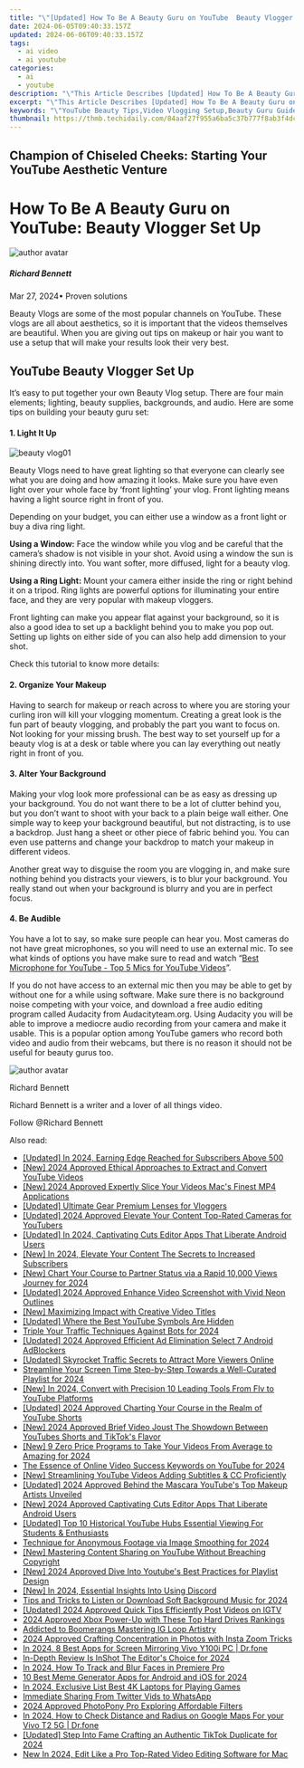 ```yaml
---
title: "\"[Updated] How To Be A Beauty Guru on YouTube  Beauty Vlogger Set Up\""
date: 2024-06-05T09:40:33.157Z
updated: 2024-06-06T09:40:33.157Z
tags:
  - ai video
  - ai youtube
categories:
  - ai
  - youtube
description: "\"This Article Describes [Updated] How To Be A Beauty Guru on YouTube: Beauty Vlogger Set Up\""
excerpt: "\"This Article Describes [Updated] How To Be A Beauty Guru on YouTube: Beauty Vlogger Set Up\""
keywords: "\"YouTube Beauty Tips,Video Vlogging Setup,Beauty Guru Guide,Vloggers' Set-Up,Beauty Influencers Start,Makeup Tutorial Basics,Beauty Content Creation\""
thumbnail: https://thmb.techidaily.com/84aaf27f955a6ba5c37b777f8ab3f4dc75b3cebc10a8c5dcc535bfa16bc60ba0.jpg
---
```


## Champion of Chiseled Cheeks: Starting Your YouTube Aesthetic Venture

# How To Be A Beauty Guru on YouTube: Beauty Vlogger Set Up

![author avatar](https://images.wondershare.com/filmora/article-images/richard-bennett.jpg)

##### Richard Bennett

 Mar 27, 2024• Proven solutions

Beauty Vlogs are some of the most popular channels on YouTube. These vlogs are all about aesthetics, so it is important that the videos themselves are beautiful. When you are giving out tips on makeup or hair you want to use a setup that will make your results look their very best.

## YouTube Beauty Vlogger Set Up

It’s easy to put together your own Beauty Vlog setup. There are four main elements; lighting, beauty supplies, backgrounds, and audio. Here are some tips on building your beauty guru set:

#### 1\. Light It Up

![beauty vlog01](https://images.wondershare.com/filmora/article-images/beauty-vlog01.JPG)

Beauty Vlogs need to have great lighting so that everyone can clearly see what you are doing and how amazing it looks. Make sure you have even light over your whole face by ‘front lighting’ your vlog. Front lighting means having a light source right in front of you.

Depending on your budget, you can either use a window as a front light or buy a diva ring light.

**Using a Window:**  Face the window while you vlog and be careful that the camera’s shadow is not visible in your shot. Avoid using a window the sun is shining directly into. You want softer, more diffused, light for a beauty vlog.

**Using a Ring Light:**  Mount your camera either inside the ring or right behind it on a tripod. Ring lights are powerful options for illuminating your entire face, and they are very popular with makeup vloggers.

Front lighting can make you appear flat against your background, so it is also a good idea to set up a backlight behind you to make you pop out. Setting up lights on either side of you can also help add dimension to your shot.

Check this tutorial to know more details:

#### 2\. Organize Your Makeup

Having to search for makeup or reach across to where you are storing your curling iron will kill your vlogging momentum. Creating a great look is the fun part of beauty vlogging, and probably the part you want to focus on. Not looking for your missing brush. The best way to set yourself up for a beauty vlog is at a desk or table where you can lay everything out neatly right in front of you.

#### 3\. Alter Your Background

Making your vlog look more professional can be as easy as dressing up your background. You do not want there to be a lot of clutter behind you, but you don’t want to shoot with your back to a plain beige wall either. One simple way to keep your background beautiful, but not distracting, is to use a backdrop. Just hang a sheet or other piece of fabric behind you. You can even use patterns and change your backdrop to match your makeup in different videos.

Another great way to disguise the room you are vlogging in, and make sure nothing behind you distracts your viewers, is to blur your background. You really stand out when your background is blurry and you are in perfect focus.

#### 4\. Be Audible

You have a lot to say, so make sure people can hear you. Most cameras do not have great microphones, so you will need to use an external mic. To see what kinds of options you have make sure to read and watch “[Best Microphone for YouTube - Top 5 Mics for YouTube Videos](https://tools.techidaily.com/wondershare/filmora/download/)”.

If you do not have access to an external mic then you may be able to get by without one for a while using software. Make sure there is no background noise competing with your voice, and download a free audio editing program called Audacity from Audacityteam.org. Using Audacity you will be able to improve a mediocre audio recording from your camera and make it usable. This is a popular option among YouTube gamers who record both video and audio from their webcams, but there is no reason it should not be useful for beauty gurus too.

![author avatar](https://images.wondershare.com/filmora/article-images/richard-bennett.jpg)

Richard Bennett

Richard Bennett is a writer and a lover of all things video.

Follow @Richard Bennett

<span class="atpl-alsoreadstyle">Also read:</span>
<div><ul>
<li><a href="https://facebook-video-footage.techidaily.com/updated-in-2024-earning-edge-reached-for-subscribers-above-500/"><u>[Updated] In 2024, Earning Edge Reached for Subscribers Above 500</u></a></li>
<li><a href="https://facebook-video-footage.techidaily.com/new-2024-approved-ethical-approaches-to-extract-and-convert-youtube-videos/"><u>[New] 2024 Approved  Ethical Approaches to Extract and Convert YouTube Videos</u></a></li>
<li><a href="https://facebook-video-footage.techidaily.com/new-2024-approved-expertly-slice-your-videos-macs-finest-mp4-applications/"><u>[New] 2024 Approved  Expertly Slice Your Videos  Mac's Finest MP4 Applications</u></a></li>
<li><a href="https://facebook-video-footage.techidaily.com/updated-ultimate-gear-premium-lenses-for-vloggers/"><u>[Updated] Ultimate Gear  Premium Lenses for Vloggers</u></a></li>
<li><a href="https://facebook-video-footage.techidaily.com/updated-2024-approved-elevate-your-content-top-rated-cameras-for-youtubers/"><u>[Updated] 2024 Approved  Elevate Your Content  Top-Rated Cameras for YouTubers</u></a></li>
<li><a href="https://facebook-video-footage.techidaily.com/updated-in-2024-captivating-cuts-editor-apps-that-liberate-android-users/"><u>[Updated] In 2024, Captivating Cuts  Editor Apps That Liberate Android Users</u></a></li>
<li><a href="https://facebook-video-footage.techidaily.com/new-in-2024-elevate-your-content-the-secrets-to-increased-subscribers/"><u>[New] In 2024, Elevate Your Content  The Secrets to Increased Subscribers</u></a></li>
<li><a href="https://facebook-video-footage.techidaily.com/new-chart-your-course-to-partner-status-via-a-rapid-10000-views-journey-for-2024/"><u>[New] Chart Your Course to Partner Status via a Rapid 10,000 Views Journey for 2024</u></a></li>
<li><a href="https://facebook-video-footage.techidaily.com/updated-2024-approved-enhance-video-screenshot-with-vivid-neon-outlines/"><u>[Updated] 2024 Approved  Enhance Video Screenshot with Vivid Neon Outlines</u></a></li>
<li><a href="https://facebook-video-footage.techidaily.com/new-maximizing-impact-with-creative-video-titles/"><u>[New] Maximizing Impact with Creative Video Titles</u></a></li>
<li><a href="https://facebook-video-footage.techidaily.com/updated-where-the-best-youtube-symbols-are-hidden/"><u>[Updated] Where the Best YouTube Symbols Are Hidden</u></a></li>
<li><a href="https://facebook-video-footage.techidaily.com/triple-your-traffic-techniques-against-bots-for-2024/"><u>Triple Your Traffic  Techniques Against Bots for 2024</u></a></li>
<li><a href="https://facebook-video-footage.techidaily.com/updated-2024-approved-efficient-ad-elimination-select-7-android-adblockers/"><u>[Updated] 2024 Approved  Efficient Ad Elimination  Select 7 Android AdBlockers</u></a></li>
<li><a href="https://facebook-video-footage.techidaily.com/updated-skyrocket-traffic-secrets-to-attract-more-viewers-online/"><u>[Updated] Skyrocket Traffic  Secrets to Attract More Viewers Online</u></a></li>
<li><a href="https://facebook-video-footage.techidaily.com/streamline-your-screen-time-step-by-step-towards-a-well-curated-playlist-for-2024/"><u>Streamline Your Screen Time  Step-by-Step Towards a Well-Curated Playlist for 2024</u></a></li>
<li><a href="https://facebook-video-footage.techidaily.com/new-in-2024-convert-with-precision-10-leading-tools-from-flv-to-youtube-platforms/"><u>[New] In 2024, Convert with Precision  10 Leading Tools From Flv to YouTube Platforms</u></a></li>
<li><a href="https://facebook-video-footage.techidaily.com/updated-2024-approved-charting-your-course-in-the-realm-of-youtube-shorts/"><u>[Updated] 2024 Approved  Charting Your Course in the Realm of YouTube Shorts</u></a></li>
<li><a href="https://facebook-video-footage.techidaily.com/new-2024-approved-brief-video-joust-the-showdown-between-youtubes-shorts-and-tiktoks-flavor/"><u>[New] 2024 Approved  Brief Video Joust  The Showdown Between YouTubes Shorts and TikTok's Flavor</u></a></li>
<li><a href="https://facebook-video-footage.techidaily.com/new-9-zero-price-programs-to-take-your-videos-from-average-to-amazing-for-2024/"><u>[New] 9 Zero Price Programs to Take Your Videos From Average to Amazing for 2024</u></a></li>
<li><a href="https://facebook-video-footage.techidaily.com/the-essence-of-online-video-success-keywords-on-youtube-for-2024/"><u>The Essence of Online Video Success  Keywords on YouTube for 2024</u></a></li>
<li><a href="https://facebook-video-footage.techidaily.com/new-streamlining-youtube-videos-adding-subtitles-and-cc-proficiently/"><u>[New] Streamlining YouTube Videos  Adding Subtitles & CC Proficiently</u></a></li>
<li><a href="https://facebook-video-footage.techidaily.com/updated-2024-approved-behind-the-mascara-youtubes-top-makeup-artists-unveiled/"><u>[Updated] 2024 Approved  Behind the Mascara  YouTube's Top Makeup Artists Unveiled</u></a></li>
<li><a href="https://facebook-video-footage.techidaily.com/new-2024-approved-captivating-cuts-editor-apps-that-liberate-android-users/"><u>[New] 2024 Approved  Captivating Cuts  Editor Apps That Liberate Android Users</u></a></li>
<li><a href="https://facebook-video-footage.techidaily.com/updated-top-10-historical-youtube-hubs-essential-viewing-for-students-and-enthusiasts/"><u>[Updated] Top 10 Historical YouTube Hubs  Essential Viewing For Students & Enthusiasts</u></a></li>
<li><a href="https://facebook-video-footage.techidaily.com/technique-for-anonymous-footage-via-image-smoothing-for-2024/"><u>Technique for Anonymous Footage via Image Smoothing for 2024</u></a></li>
<li><a href="https://facebook-video-footage.techidaily.com/new-mastering-content-sharing-on-youtube-without-breaching-copyright/"><u>[New] Mastering Content Sharing on YouTube Without Breaching Copyright</u></a></li>
<li><a href="https://facebook-video-footage.techidaily.com/new-2024-approved-dive-into-youtubes-best-practices-for-playlist-design/"><u>[New] 2024 Approved  Dive Into Youtube's Best Practices for Playlist Design</u></a></li>
<li><a href="https://discord-videos.techidaily.com/new-in-2024-essential-insights-into-using-discord/"><u>[New] In 2024, Essential Insights Into Using Discord</u></a></li>
<li><a href="https://audio-editing.techidaily.com/tips-and-tricks-to-listen-or-download-soft-background-music-for-2024/"><u>Tips and Tricks to Listen or Download Soft Background Music for 2024</u></a></li>
<li><a href="https://instagram-video-files.techidaily.com/updated-2024-approved-quick-tips-efficiently-post-videos-on-igtv/"><u>[Updated] 2024 Approved  Quick Tips  Efficiently Post Videos on IGTV</u></a></li>
<li><a href="https://video-screen-grab.techidaily.com/2024-approved-xbox-power-up-with-these-top-hard-drives-rankings/"><u>2024 Approved  Xbox Power-Up with These Top Hard Drives Rankings</u></a></li>
<li><a href="https://instagram-videos.techidaily.com/addicted-to-boomerangs-mastering-ig-loop-artistry/"><u>Addicted to Boomerangs  Mastering IG Loop Artistry</u></a></li>
<li><a href="https://instagram-clips.techidaily.com/2024-approved-crafting-concentration-in-photos-with-insta-zoom-tricks/"><u>2024 Approved  Crafting Concentration in Photos with Insta Zoom Tricks</u></a></li>
<li><a href="https://screen-mirror.techidaily.com/in-2024-8-best-apps-for-screen-mirroring-vivo-y100i-pc-drfone-by-drfone-android/"><u>In 2024, 8 Best Apps for Screen Mirroring Vivo Y100i PC | Dr.fone</u></a></li>
<li><a href="https://some-knowledge.techidaily.com/in-depth-review-is-inshot-the-editors-choice-for-2024/"><u>In-Depth Review  Is InShot The Editor's Choice for 2024</u></a></li>
<li><a href="https://ai-editing-video.techidaily.com/in-2024-how-to-track-and-blur-faces-in-premiere-pro/"><u>In 2024, How To Track and Blur Faces in Premiere Pro</u></a></li>
<li><a href="https://ai-driven-video-production.techidaily.com/10-best-meme-generator-apps-for-android-and-ios-for-2024/"><u>10 Best Meme Generator Apps for Android and iOS for 2024</u></a></li>
<li><a href="https://some-knowledge.techidaily.com/in-2024-exclusive-list-best-4k-laptops-for-playing-games/"><u>In 2024, Exclusive List  Best 4K Laptops for Playing Games</u></a></li>
<li><a href="https://twitter-clips.techidaily.com/immediate-sharing-from-twitter-vids-to-whatsapp/"><u>Immediate Sharing  From Twitter Vids to WhatsApp</u></a></li>
<li><a href="https://extra-guidance.techidaily.com/2024-approved-photopony-pro-exploring-affordable-filters/"><u>2024 Approved  PhotoPony Pro  Exploring Affordable Filters</u></a></li>
<li><a href="https://android-location-track.techidaily.com/in-2024-how-to-check-distance-and-radius-on-google-maps-for-your-vivo-t2-5g-drfone-by-drfone-virtual-android/"><u>In 2024, How to Check Distance and Radius on Google Maps For your Vivo T2 5G | Dr.fone</u></a></li>
<li><a href="https://tiktok-video-recordings.techidaily.com/updated-step-into-fame-crafting-an-authentic-tiktok-duplicate-for-2024/"><u>[Updated] Step Into Fame  Crafting an Authentic TikTok Duplicate for 2024</u></a></li>
<li><a href="https://ai-video-apps.techidaily.com/new-in-2024-edit-like-a-pro-top-rated-video-editing-software-for-mac/"><u>New In 2024, Edit Like a Pro Top-Rated Video Editing Software for Mac</u></a></li>
</ul></div>

<ins class="adsbygoogle"
      style="display:block"
      data-ad-client="ca-pub-7571918770474297"
      data-ad-slot="8358498916"
      data-ad-format="auto"
      data-full-width-responsive="true"></ins>